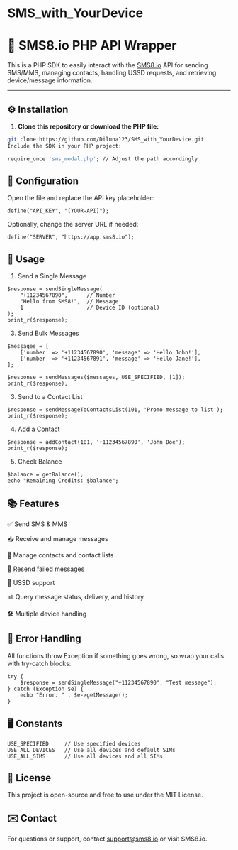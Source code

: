 # SMS_with_YourDevice
# 📲 SMS8.io PHP API Wrapper

This is a PHP SDK to easily interact with the [SMS8.io](https://app.sms8.io) API for sending SMS/MMS, managing contacts, handling USSD requests, and retrieving device/message information.

---

## ⚙️ Installation

1. **Clone this repository or download the PHP file:**

```bash
git clone https://github.com/Diluna123/SMS_with_YourDevice.git
Include the SDK in your PHP project:

require_once 'sms_modal.php'; // Adjust the path accordingly
```
## 🔑 Configuration
Open the file and replace the API key placeholder:

```define("API_KEY", "[YOUR-API]");```

Optionally, change the server URL if needed:

```define("SERVER", "https://app.sms8.io");```
## 🚀 Usage
1. Send a Single Message
```
$response = sendSingleMessage(
    "+11234567890",      // Number
    "Hello from SMS8!",  // Message
    1                    // Device ID (optional)
);
print_r($response);
```
3. Send Bulk Messages
```
$messages = [
    ['number' => '+11234567890', 'message' => 'Hello John!'],
    ['number' => '+11234567891', 'message' => 'Hello Jane!'],
];

$response = sendMessages($messages, USE_SPECIFIED, [1]);
print_r($response);
```
3. Send to a Contact List
```
$response = sendMessageToContactsList(101, 'Promo message to list');
print_r($response);
```
4. Add a Contact
```
$response = addContact(101, '+11234567890', 'John Doe');
print_r($response);
```
5. Check Balance
```
$balance = getBalance();
echo "Remaining Credits: $balance";
```

## 📚 Features
✅ Send SMS & MMS

📥 Receive and manage messages

📇 Manage contacts and contact lists

🔁 Resend failed messages

📱 USSD support

📊 Query message status, delivery, and history

🛠 Multiple device handling

## 🧪 Error Handling
All functions throw Exception if something goes wrong, so wrap your calls with try-catch blocks:

```
try {
    $response = sendSingleMessage("+11234567890", "Test message");
} catch (Exception $e) {
    echo "Error: " . $e->getMessage();
}
```
## 🖥️ Constants
```
USE_SPECIFIED     // Use specified devices
USE_ALL_DEVICES   // Use all devices and default SIMs
USE_ALL_SIMS      // Use all devices and all SIMs
```
## 📄 License
This project is open-source and free to use under the MIT License.

## ✉️ Contact
For questions or support, contact support@sms8.io or visit SMS8.io.
